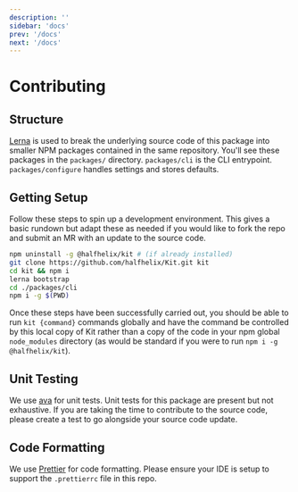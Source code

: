 ```yaml
---
description: ''
sidebar: 'docs'
prev: '/docs'
next: '/docs'
---
```


# Contributing

## Structure

[Lerna](https://github.com/lerna/lerna) is used to break the underlying source code of this package into smaller NPM packages contained in the same repository. You'll see these packages in the `packages/` directory. `packages/cli` is the CLI entrypoint. `packages/configure` handles settings and stores defaults.

## Getting Setup

Follow these steps to spin up a development environment. This gives a basic rundown but adapt these as needed if you would like to fork the repo and submit an MR with an update to the source code.

```bash
npm uninstall -g @halfhelix/kit # (if already installed)
git clone https://github.com/halfhelix/Kit.git kit
cd kit && npm i
lerna bootstrap
cd ./packages/cli
npm i -g $(PWD)
```

Once these steps have been successfully carried out, you should be able to run `kit {command}` commands globally and have the command be controlled by this local copy of Kit rather than a copy of the code in your npm global `node_modules` directory (as would be standard if you were to run `npm i -g @halfhelix/kit`).

## Unit Testing

We use [ava](https://github.com/avajs/ava) for unit tests. Unit tests for this package are present but not exhaustive. If you are taking the time to contribute to the source code, please create a test to go alongside your source code update.

## Code Formatting

We use [Prettier](https://prettier.io/) for code formatting. Please ensure your IDE is setup to support the `.prettierrc` file in this repo.
